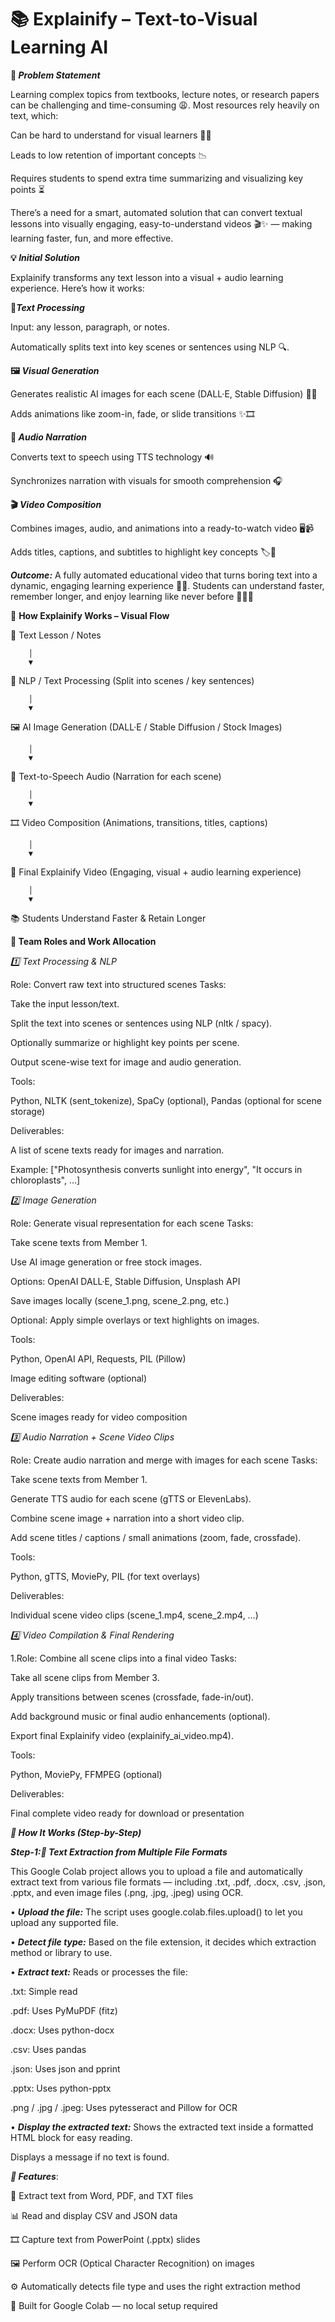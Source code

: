 # 📚 **Explainify – Text-to-Visual Learning AI**

**🚨 *Problem Statement*** 

Learning complex topics from textbooks, lecture notes, or research papers can be challenging and time-consuming 😩. Most resources rely heavily on text, which:

Can be hard to understand for visual learners 🧠👀

Leads to low retention of important concepts 📉

Requires students to spend extra time summarizing and visualizing key points ⏳

There’s a need for a smart, automated solution that can convert textual lessons into visually engaging, easy-to-understand videos 🎬✨ — making learning faster, fun, and more effective.

**💡 *Initial Solution***

Explainify transforms any text lesson into a visual + audio learning experience. Here’s how it works:

**📝*Text Processing***

Input: any lesson, paragraph, or notes.

Automatically splits text into key scenes or sentences using NLP 🔍.

**🖼 *Visual Generation***

Generates realistic AI images for each scene (DALL·E, Stable Diffusion) 🎨🤖

Adds animations like zoom-in, fade, or slide transitions ✨🎞

**🎤 *Audio Narration***

Converts text to speech using TTS technology 🔊

Synchronizes narration with visuals for smooth comprehension 🎧

**🎬 *Video Composition***

Combines images, audio, and animations into a ready-to-watch video 🖥📹

Adds titles, captions, and subtitles to highlight key concepts 🏷📌

***Outcome:***
A fully automated educational video that turns boring text into a dynamic, engaging learning experience 🚀💡.
Students can understand faster, remember longer, and enjoy learning like never before 🎯📖✨

🌟 **How Explainify Works – Visual Flow**

📄 Text Lesson / Notes

        │
        ▼
        
🧠 NLP / Text Processing
   (Split into scenes / key sentences)
   
        │
        ▼
        
🖼 AI Image Generation
   (DALL·E / Stable Diffusion / Stock Images)
   
        │
        ▼
        
🎤 Text-to-Speech Audio
   (Narration for each scene)
   
        │
        ▼
        
🎞 Video Composition
   (Animations, transitions, titles, captions)

        │
        ▼
        
🚀 Final Explainify Video
   (Engaging, visual + audio learning experience)
   
        │
        ▼
        
📚 Students Understand Faster & Retain Longer

**👥 Team Roles and Work Allocation**

*1️⃣ Text Processing & NLP*

Role: Convert raw text into structured scenes
Tasks:

Take the input lesson/text.

Split the text into scenes or sentences using NLP (nltk / spacy).

Optionally summarize or highlight key points per scene.

Output scene-wise text for image and audio generation.

Tools:

Python, NLTK (sent_tokenize), SpaCy (optional), Pandas (optional for scene storage)

Deliverables:

A list of scene texts ready for images and narration.

Example: ["Photosynthesis converts sunlight into energy", "It occurs in chloroplasts", ...]




*2️⃣ Image Generation*

Role: Generate visual representation for each scene
Tasks:

Take scene texts from Member 1.

Use AI image generation or free stock images.

Options: OpenAI DALL·E, Stable Diffusion, Unsplash API

Save images locally (scene_1.png, scene_2.png, etc.)

Optional: Apply simple overlays or text highlights on images.

Tools:

Python, OpenAI API, Requests, PIL (Pillow)

Image editing software (optional)

Deliverables:

Scene images ready for video composition

*3️⃣ Audio Narration + Scene Video Clips*

Role: Create audio narration and merge with images for each scene
Tasks:

Take scene texts from Member 1.

Generate TTS audio for each scene (gTTS or ElevenLabs).

Combine scene image + narration into a short video clip.

Add scene titles / captions / small animations (zoom, fade, crossfade).

Tools:

Python, gTTS, MoviePy, PIL (for text overlays)

Deliverables:

Individual scene video clips (scene_1.mp4, scene_2.mp4, …)

*4️⃣ Video Compilation & Final Rendering*

1.Role: Combine all scene clips into a final video
Tasks:

Take all scene clips from Member 3.

Apply transitions between scenes (crossfade, fade-in/out).

Add background music or final audio enhancements (optional).

Export final Explainify video (explainify_ai_video.mp4).

Tools:

Python, MoviePy, FFMPEG (optional)

Deliverables:

Final complete video ready for download or presentation

***🧠 How It Works (Step-by-Step)***

***Step-1:🧾 Text Extraction from Multiple File Formats***

This Google Colab project allows you to upload a file and automatically extract text from various file formats — including .txt, .pdf, .docx, .csv, .json, .pptx, and even image files (.png, .jpg, .jpeg) using OCR.

•	***Upload the file:***
The script uses google.colab.files.upload() to let you upload any supported file.

•	***Detect file type:***
Based on the file extension, it decides which extraction method or library to use.

•	***Extract text:***
Reads or processes the file:

.txt: Simple read

.pdf: Uses PyMuPDF (fitz)

.docx: Uses python-docx

.csv: Uses pandas

.json: Uses json and pprint

.pptx: Uses python-pptx

.png / .jpg / .jpeg: Uses pytesseract and Pillow for OCR

•	***Display the extracted text:***
Shows the extracted text inside a formatted HTML block for easy reading.

Displays a message if no text is found.

***🚀 Features***:

📄 Extract text from Word, PDF, and TXT files

📊 Read and display CSV and JSON data

🎞️ Capture text from PowerPoint (.pptx) slides

🖼️ Perform OCR (Optical Character Recognition) on images

⚙️ Automatically detects file type and uses the right extraction method

🧠 Built for Google Colab — no local setup required
